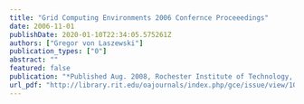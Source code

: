 ```yaml
---
title: "Grid Computing Environments 2006 Confernce Proceeedings"
date: 2006-11-01
publishDate: 2020-01-10T22:34:05.575261Z
authors: ["Gregor von Laszewski"]
publication_types: ["0"]
abstract: ""
featured: false
publication: "*Published Aug. 2008, Rochester Institute of Technology, Rochester NY*"
url_pdf: "http://library.rit.edu/oajournals/index.php/gce/issue/view/10/showToc"
---
```


